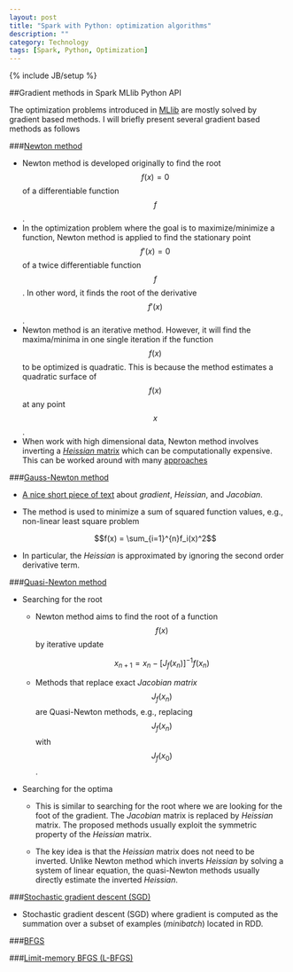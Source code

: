 ```yaml
---
layout: post
title: "Spark with Python: optimization algorithms"
description: ""
category: Technology
tags: [Spark, Python, Optimization]
---
```

{% include JB/setup %}



<script type="text/javascript"
 src="http://cdn.mathjax.org/mathjax/latest/MathJax.js?config=TeX-AMS-MML_HTMLorMML">
</script>




##Gradient methods in Spark MLlib Python API

The optimization problems introduced in [MLlib](https://spark.apache.org/docs/latest/mllib-optimization.html#update-schemes-for-distributed-sgd) are mostly solved by gradient based methods.
I will briefly present several gradient based methods as follows

###[Newton method](https://en.wikipedia.org/wiki/Newton%27s_method_in_optimization)

   - Newton method is developed originally to find the root $$f(x)=0$$ of a differentiable function $$f$$.
   - In the optimization problem where the goal is to maximize/minimize a function, Newton method is applied to find the stationary point $$f'(x)=0$$ of a twice differentiable function $$f$$. In other word, it finds the root of the derivative $$f'(x)$$.
   - Newton method is an iterative method. However, it will find the maxima/minima in one single iteration if the function $$f(x)$$ to be optimized is quadratic. This is because the method estimates a quadratic surface of $$f(x)$$ at any point $$x$$.
   - When work with high dimensional data, Newton method involves inverting a [_Heissian_ matrix](https://en.wikipedia.org/wiki/Hessian_matrix) which can be computationally expensive. This can be worked around with many [approaches](https://en.wikipedia.org/wiki/Newton%27s_method_in_optimization)

###[Gauss-Newton method](https://en.wikipedia.org/wiki/Gauss–Newton_algorithm)

   - [A nice short piece of text](http://www.value-at-risk.net/functions/) about _gradient_, _Heissian_, and _Jacobian_.
   - The method is used to minimize a sum of squared function values, e.g., non-linear least square problem

      $$f(x) = \sum_{i=1}^{n}f_i(x)^2$$

   - In particular, the _Heissian_ is approximated by ignoring the second order derivative term.

###[Quasi-Newton method](https://en.wikipedia.org/wiki/Quasi-Newton_method)

   - Searching for the root

      - Newton method aims to find the root of a function $$f(x)$$ by iterative update

         $$x_{n+1} = x_{n} - [J_f(x_n)]^{-1}f(x_n)$$

      - Methods that replace exact _Jacobian matrix_ $$J_f(x_n)$$ are Quasi-Newton methods, e.g., replacing $$J_f(x_n)$$ with $$J_f(x_0)$$.

   - Searching for the optima

      - This is similar to searching for the root where we are looking for the foot of the gradient. The _Jacobian_ matrix is replaced by _Heissian_ matrix. The proposed methods usually exploit the symmetric property of the _Heissian_ matrix.

      - The key idea is that the _Heissian_ matrix does not need to be inverted. Unlike Newton method which inverts _Heissian_ by solving a system of linear equation, the quasi-Newton methods usually directly estimate the inverted _Heissian_.

###[Stochastic gradient descent (SGD)]()
   - Stochastic gradient descent (SGD) where gradient is computed as the summation over a subset of examples (_minibatch_) located in RDD.

###[BFGS](https://en.wikipedia.org/wiki/Broyden–Fletcher–Goldfarb–Shanno_algorithm)

###[Limit-memory BFGS (L-BFGS)](https://en.wikipedia.org/wiki/Limited-memory_BFGS)

